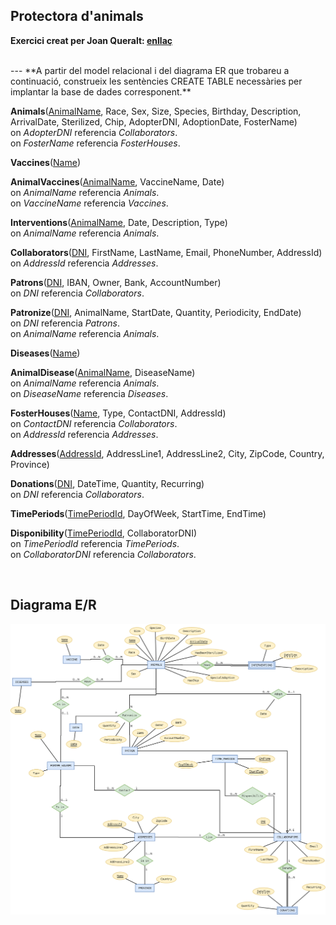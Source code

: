 ## Protectora d'animals

**Exercici creat per Joan Queralt: [enllaç](https://gitlab.com/joanq/DAM-M2-BasesDeDades/-/blob/master/UF2/2-DDL/activitats/creacio_taules.adoc?ref_type=heads)**

<br>
---
**A partir del model relacional i del diagrama ER que trobareu a continuació, construeix les sentències CREATE TABLE necessàries per implantar la base de dades corresponent.**

**Animals**(<ins>AnimalName</ins>, Race, Sex, Size, Species, Birthday, Description, ArrivalDate, Sterilized, Chip, AdopterDNI, AdoptionDate, FosterName)  
  on *AdopterDNI* referencia *Collaborators*.  
  on *FosterName* referencia *FosterHouses*.

**Vaccines**(<ins>Name</ins>)

**AnimalVaccines**(<ins>AnimalName</ins>, VaccineName, Date)  
  on *AnimalName* referencia *Animals*.  
  on *VaccineName* referencia *Vaccines*.

**Interventions**(<ins>AnimalName</ins>, Date, Description, Type)  
  on *AnimalName* referencia *Animals*.

**Collaborators**(<ins>DNI</ins>, FirstName, LastName, Email, PhoneNumber, AddressId)  
  on *AddressId* referencia *Addresses*.

**Patrons**(<ins>DNI</ins>, IBAN, Owner, Bank, AccountNumber)  
  on *DNI* referencia *Collaborators*.

**Patronize**(<ins>DNI</ins>, AnimalName, StartDate, Quantity, Periodicity, EndDate)  
  on *DNI* referencia *Patrons*.  
  on *AnimalName* referencia *Animals*.

**Diseases**(<ins>Name</ins>)

**AnimalDisease**(<ins>AnimalName</ins>, DiseaseName)  
  on *AnimalName* referencia *Animals*.  
  on *DiseaseName* referencia *Diseases*.

**FosterHouses**(<ins>Name</ins>, Type, ContactDNI, AddressId)  
  on *ContactDNI* referencia *Collaborators*.  
  on *AddressId* referencia *Addresses*.

**Addresses**(<ins>AddressId</ins>, AddressLine1, AddressLine2, City, ZipCode, Country, Province)

**Donations**(<ins>DNI</ins>, DateTime, Quantity, Recurring)  
  on *DNI* referencia *Collaborators*.

**TimePeriods**(<ins>TimePeriodId</ins>, DayOfWeek, StartTime, EndTime)

**Disponibility**(<ins>TimePeriodId</ins>, CollaboratorDNI)  
  on *TimePeriodId* referencia *TimePeriods*.  
  on *CollaboratorDNI* referencia *Collaborators*.

<br>

## Diagrama E/R

  <div style="text-align: center;">
    <img src="https://github.com/victordomgs/Bases-de-Dades/blob/main/SQL-DDL/EER/ERR-protectora.png" alt="EER-protectora" width="885" height="auto"/>
  </div>
